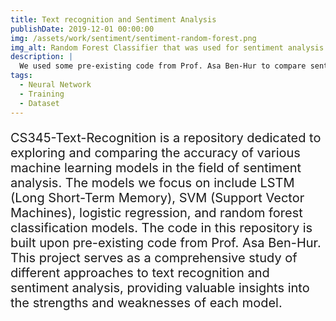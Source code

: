 ```yaml
---
title: Text recognition and Sentiment Analysis
publishDate: 2019-12-01 00:00:00
img: /assets/work/sentiment/sentiment-random-forest.png
img_alt: Random Forest Classifier that was used for sentiment analysis.
description: |
  We used some pre-existing code from Prof. Asa Ben-Hur to compare sentiment analysis accuracy between LSTM, SVM, logistic regression, and random forest classification models.
tags:
  - Neural Network
  - Training
  - Dataset
---
```


<!-- <img src="/assets/work/sentiment/sentiment-random-forest.png" width="726" height="799"
  alt="An image of Random Forest Classifier that was used for sentiment analysis."
> -->
<P
  style="font-size:20px;"
>
CS345-Text-Recognition is a repository dedicated to exploring and comparing the accuracy of various machine learning models in the field of sentiment analysis. The models we focus on include LSTM (Long Short-Term Memory), SVM (Support Vector Machines), logistic regression, and random forest classification models. The code in this repository is built upon pre-existing code from Prof. Asa Ben-Hur. This project serves as a comprehensive study of different approaches to text recognition and sentiment analysis, providing valuable insights into the strengths and weaknesses of each model.
</p>